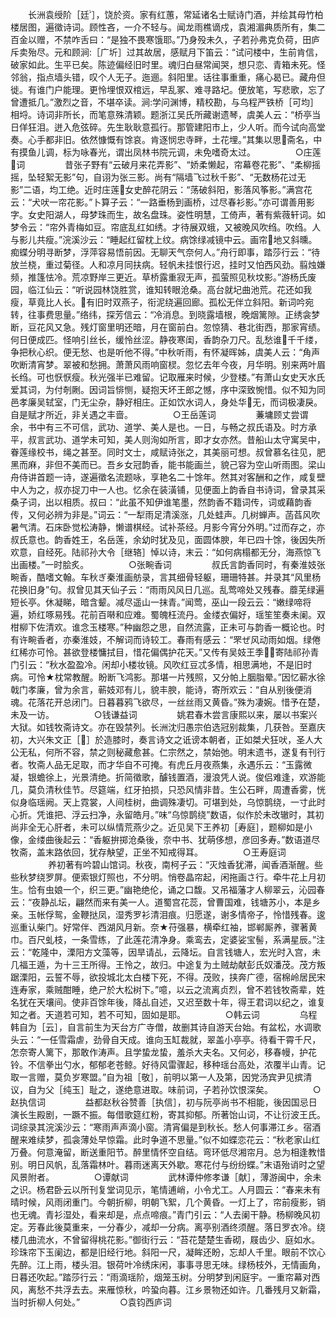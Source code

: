 <!-- { "loadSidebar": true } -->
　　长洲袁绶阶［廷］，饶於资。家有红蕙，常延诸名士赋诗门酒，并绘其母竹柏楼居图，遍徵诗词。顾性吝，一介不轻与。闻龙雨樵谪戍，袁湘湄典质所有，集二百金以赠，不禁咋舌曰：“是独不畏寒饿耶。”乃身殁未久，子若孙弗克负荷，田庐斥卖殆尽。元和顾涧［广圻］过其故居，感赋月下笛云：“试问楼中，生前肯信，破家如此。生平已矣。陈迹偏经旧时里。魂归白昼常闻哭，想只恋、青箱未死。怪邻翁，指点墙头错，叹个人无子。迤逦。斜阳里。话往事重重，痛心曷已。藏舟但徙。有谁门户能理。更怜埋恨双棺远，早乱冢、难寻路圮。便放笔，写悲歌，忘了曾遭抵几。”激烈之音，不堪卒读。涧学问渊博，精校勘，与乌程严铁桥［可均］相埒。诗词非所长，而笔意殊清颖。题浙江吴氏所藏谢遗琴，虞美人云：“桥亭当日佯狂泪。迸入危弦碎。先生耿耿意孤行。那管建阳市上，少人听。而今试向高堂奏。心手都非旧。依然慷慨有馀哀。肯逐悯忠寺畔，土花埋。”其集以思斋名，中有摸鱼儿调，标为咏春光，谓出凤林书院元调，未免嗜奇太过。
　　
　　○庄莲词
　　
　　昔张子野有“云破月来花弄影”、“娇柔懒起，帘幕卷花影”、“柔柳摇摇，坠轻絮无影”句，自诩为张三影。尚有“隔墙飞过秋千影”、“无数杨花过无影”二语，均工绝。近时庄莲女史醉花阴云：“荡破斜阳，影落风筝影。”满宫花云：“犬吠一帘花影。”卜算子云：“一路垂杨到画桥，过尽春衫影。”亦可谓善用影字。女史阳湖人，母梦珠而生，故名盘珠。姿性明慧，工倚声，著有紫薇轩词。如梦令云：“帘外青梅如豆。帘底乱红如绣。才待展双蛾，又被晚风吹绉。吹绉。人与影儿共瘦。”浣溪沙云：“睡起红留枕上纹。病馀绿减镜中云。画帘地又斜曛。痴蝶分明寻断梦，浮萍容易悟前因。无聊天气奈何人。”舟行即事，踏莎行云：“待放兰桡，重过菊径。人和凉月同扶病。轻帆未挂恨行迟，挂时又怕西风劲。翦烛嫌频，推篷怯冷。荒凉野岸三更近。草桥露重寂无声，孤萤照见秋坟影。”游杨氏废园，临江仙云：“听说园林饶胜赏，谁知转眼沧桑。高台就圮曲池荒。花还如我瘦，草竟比人长。有旧时双燕子，衔泥绕遍回廊。孤松无伴立斜阳。新词吟宛转，往事费思量。”络纬，探芳信云：“冷消息。到晓露墙根，晚烟篱隙。正绣衾梦断，豆花风又急。残灯窗里明还暗，月在窗前白。忽惊猜、巷北街西，那家宵绩。何日便成匹。怪响引丝长，缓怜丝涩。静夜寒闺，香韵杂刀尺。乱愁谁千千缕，争把秋心织。便无愁、也是听他不得。”中秋听雨，有怀凝晖姊，虞美人云：“角声吹断清宵梦。翠被和愁拥。萧萧风雨响窗棂。忽忆去年今夜，月华明。别来两叶眉长绉。可也恹恹瘦。秋光强半已难留。记取雁来时候，少登楼。”有萧山女史天水氏爱其词，为付剞劂。因词旨悱恻，疑抱天坏王郎之憾，序中深致惋惜。似不知为同邑孝廉吴轼室，门无尘杂，静好相庄。正如饮水词人，身处华无，而词极凄戾。自是赋才所近，非关遇之丰啬。
　　
　　○王岳莲词
　　
　　蒹墉顾丈尝谓余，书中有三不可信，武功、道学、美人是也。一日，与畅之叔氏语及。时方承平，叔言武功、道学未可知，美人则洵如所言，即才女亦然。昔船山太守寓吴中，眷莲缘校书，绳之甚至。同时文士，咸赋诗张之，其美丽可想。叔曾慕名往见，肥黑而麻，非但不美而已。吾乡女冠韵香，能书能画兰，貌己容为空山听雨图。梁山舟侍讲首题一诗，遂遍徵名流题咏，享艳名二十馀年。然其对客酬和之作，咸复壁中人为之，叔亦捉刀中一人也。忆余在装潢铺，见便面上韵香自书诗词，曾录其采桑子词，出以相质。叔曰：“此虽不知伊谁笔墨，然韵香不籍词传，词或藉韵香传，又何必辨为非是。”词云：“一犁雨足清溪涨，几处蛙声。几树蝉声。菡萏风吹暑气清。石床卧觉松涛静，懒谱棋经。试补茶经。月影今宵分外明。”过而存之，亦叔氏意也。韵香姓王，名岳莲，余幼时犹及见，面圆体腴，年已四十馀，後因失所欢意，自经死。陆祁孙大令［继辂］悼以诗，末云：“如何病榻都无分，海燕惊飞出画楼。”一时脍炙。
　　
　　○张畹香词
　　
　　叔氏言韵香同时，有秦淮妓张畹香，酷嗜文翰。车秋ぎ秦淮画舫录，言其细骨轻躯，珊珊特甚。并录其“风里杨花换旧身”句。叔曾见其天仙子云：“雨雨风风日几巡。乱莺啼处又残春。蘼芜绿遍短长亭。休凝睇，暗含颦。减尽遥山一抹青。”闻莺，巫山一段云云：“嫩绿啼将遍，娇红啄易残。花前百啭和应难。蜀魄枉流丹。金缕衣偏好，瑶笙笙奏未阑。双柑柳下佐清欢。谁念玉楼寒。”种幽怨之思，自然流露，正未可与韵香一概论也。时有许畹香者，亦秦淮妓，不解词而诗较工。春雨有感云：“罘ぜ风动雨如烟。绿倦红稀亦可怜。甚欲登楼慵拭目，惜花偏偶护花天。”又传有吴妓王季，寄陆祁孙青门引云：“秋水盈盈冷。闲却小楼妆镜。风吹红豆忒多情，相思满地，不是旧时病。可怜★枕常教醒。盼断飞鸿影。那堪一片残照，又分帕上胭脂晕。”因忆蕲水徐戟门孝廉，曾为余言，蕲妓邓有儿，貌丰腴，能诗，寄所欢云：“自从别後便消魂。花落花开总闭门。日暮暮鸦飞欲尽，一丝丝雨又黄昏。”殊为凄婉。惜予在楚，未及一访。
　　
　　○钱谦益词
　　
　　姚君春木尝言康熙以来，屡以书案兴大狱。如钱牧斋诗文。亦在毁禁列。长洲沈归愚宗伯选冠别裁集，几获咎。至嘉庆初，大兴朱文正［］於造膝时，奏言诗文之诋谤本朝者，正如桀犬狂吠，圣人大公无私，何所不容，禁之则秘藏愈甚。仁宗然之，禁始弛。明末遗书，遂复有刊行者。牧斋人品无足取，而才华自不可掩。有虎丘月夜燕集，永遇乐云：“玉露微凝，银蟾徐上，光景清绝。折简徵歌，醵钱置酒，漫浪凭人说。俊侣难逢，欢游能几，莫负清秋佳节。尽筵端，红牙拍损，只恐风情非昔。生公石畔，周遭香雾，恍似身临瑶阙。天上霓裳，人间桂树，曲调殊凄切。可堪到处，乌惊鹊绕，一寸此时心折。凭谁把、浮云扫净，永留皓月。”味“乌惊鹊绕”数语，似作於未改辙时，其初尚非全无心肝者，未可以纵情荒燕少之。近见吴下王养初［寿庭］，题柳如是小像，金缕曲後起云：“香躯拚掷沧桑後，奈中书、犹萌侈想，彦回多寿。”数语道尽牧斋，盖末路依回，犹存觖望，正坐不知戒得耳。
　　
　　○王寿庭词
　　
　　养初著有吟碧山馆词。秋夜，南柯子云：“灭烛香犹滞，闻香酒渐醒。些些秋梦绕罗屏。便索银灯照也，不分明。悄卷晶帘起，闲拖画さ行。牵牛花上月初生。恰有虫娘一个，织三更。”幽艳绝伦，诵之口馥。又吊福藩才人柳翠云，沁园春云：“夜静乩坛，翩然而来有美一人。道蜀宫花蕊，曾曹国难，钱塘苏小，本是乡亲。玉帐俘鸳，金鞭挞凤，湿秀罗衫清泪痕。归愿遂，谢多情帝子，怜惜残春。逡巡重认柴门。好常伴、西湖风月新。奈★苻强暴，横牵红袖，邯郸厮养，骤著黄巾。百尺虬枝，一条雪练，了此莲花清净身。乘鸾去，定婆娑宝髻，系满星辰。”注云：“乾隆中，溧阳方文藻等，因旱请乩，云降坛。自言钱塘人，宏光时入宫，未几福王遁，为十三王所得。王怜之，故归。中途复为土贼劫献彭氏奴潘茂。茂方叛踞溧阳，云誓不辱，欲投城北太白楼下死，不得。茂败，挟奔广德，宿棉岭居民宋连寿家，乘贼酣睡，绝ㄕ於大松树下。”噫，以云之流离贞烈，曾不若钱牧斋辈，姓名犹在天壤间。使非百馀年後，降乩自述，又迟至数十年，得王君词以纪之，谁复知之者。天道若可知，若不可知，固如是耶。
　　
　　○韩云词
　　
　　乌程韩自为［云］，自言前生为天台方广寺僧，故删其诗自游天台始。有盆松，水调歌头云：“一任雪霜虐，劲骨自天成。谁向玉缸裁就，翠盖小亭亭。待看干霄千尺，怎奈寄人篱下，那敢作涛声。且学蛰龙蛰，羞杀大夫名。又何必，移春幔，护花铃。不信拳出勺水，郁郁老苍鲸。好待风雷骤起，移种瑶台高处，浓覆半山青。记取一言赠，莫负岁寒盟。”自为祖［敬］，前明以第一人及第，因党汤宾尹见摈清议，自为父［纯玉］耻之，遂绝意进取。味前词，子若孙饮恨深矣。
　　
　　○赵执信词
　　
　　益都赵秋谷赞善［执信］，初与阮亭尚书不相能，後因国忌日演长生殿剧，一蹶不振。每借歌筵红粉，寄其抑郁。所著饴山词，不让衍波王氏。词综录其浣溪沙云：“寒雨声声滴小窗。清宵偏是到秋长。愁人何事滞江乡。宿酒醒来难续梦，孤衾薄处早惊霜。此时争道不思量。”似不如蝶恋花云：“秋老家山红万叠。何意淹留，断送重阳节。醉里情怀空自结。弯环低尽湘帘月。总为相逢教惜别。明日风帆，乱落霜林叶。暮雨迷离天外歇。寒花付与纷纷蝶。”末语殆诮时之望风景附者。
　　
　　○谭献词
　　
　　武林谭仲修孝谦［献］，薄游闽中，余未之识。杨君卧云以所刊复堂词见示，笔情逋峭，小令尤工。人月圆云：“春来未有晴时候，风雨闭重门。今朝折柳，明朝飞絮，几个黄昏。一灯上了，帘前瘦影，销也无魂。青衫湿处，看来却是，点点啼痕。”青门引云：“人去阑干静。杨柳晚风初定。芳春此後莫重来，一分春少，减却一分病。离亭别酒终须醒。落日罗衣冷。绕楼几曲流水，不曾留得桃花影。”御街行云：“苔花楚楚生香砌，屐齿少、庭如水。珍珠帘下玉阑边，都是旧经行地。斜阳一尺，凝眸还盼，忘却人千里。眼前不饮心先醉。江上雨，楼头泪。银荷叶冷绣床闲，事事寻思无味。绿杨枝外，无情画角，日暮还吹起。”踏莎行云：“雨滴瑶阶，烟笼玉树。分明梦到闲庭宇。一重帘幕对西风，离愁不共浮去去。来雁惊秋，吟蛩向暮。江乡景物还如许。几番残月又新霜，当时折柳人何处。”
　　
　　○袁钧西庐词
　　
